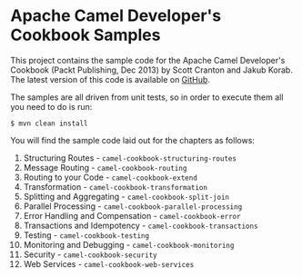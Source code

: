 Apache Camel Developer's Cookbook Samples
=========================================

This project contains the sample code for the Apache Camel Developer's Cookbook (Packt Publishing, Dec 2013)
by Scott Cranton and Jakub Korab. The latest version of this code is available on
[GitHub](http://github.com/CamelCookbook/camel-cookbook-examples).

The samples are all driven from unit tests, so in order to execute them all you need to do is run:

    $ mvn clean install

You will find the sample code laid out for the chapters as follows:

1. Structuring Routes - `camel-cookbook-structuring-routes`
2. Message Routing - `camel-cookbook-routing`
3. Routing to your Code - `camel-cookbook-extend`
4. Transformation - `camel-cookbook-transformation`
5. Splitting and Aggregating - `camel-cookbook-split-join`
6. Parallel Processing - `camel-cookbook-parallel-processing`
7. Error Handling and Compensation - `camel-cookbook-error`
8. Transactions and Idempotency - `camel-cookbook-transactions`
9. Testing - `camel-cookbook-testing`
10. Monitoring and Debugging - `camel-cookbook-monitoring`
11. Security - `camel-cookbook-security`
12. Web Services - `camel-cookbook-web-services`